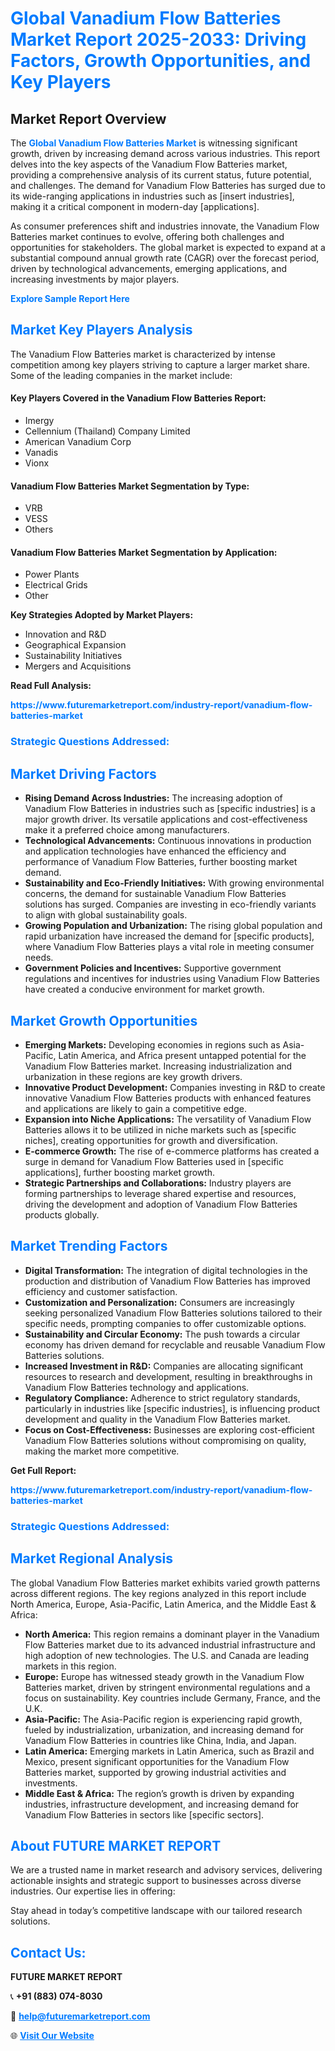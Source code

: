<h1 style="color: #007BFF;">Global Vanadium Flow Batteries Market Report 2025-2033: Driving Factors, Growth Opportunities, and Key Players</h1>

<section id="overview">
<h2>Market Report Overview</h2>
<p>The <a href="https://www.futuremarketreport.com/industry-report/vanadium-flow-batteries-market" style="color: #007BFF; text-decoration: none;"><strong>Global Vanadium Flow Batteries Market</strong></a> is witnessing significant growth, driven by increasing demand across various industries. This report delves into the key aspects of the Vanadium Flow Batteries market, providing a comprehensive analysis of its current status, future potential, and challenges. The demand for Vanadium Flow Batteries has surged due to its wide-ranging applications in industries such as [insert industries], making it a critical component in modern-day [applications].</p>
<p>As consumer preferences shift and industries innovate, the Vanadium Flow Batteries market continues to evolve, offering both challenges and opportunities for stakeholders. The global market is expected to expand at a substantial compound annual growth rate (CAGR) over the forecast period, driven by technological advancements, emerging applications, and increasing investments by major players.</p>
</section>

<section id="overview">
<p><a href="https://www.futuremarketreport.com/request-sample/reportId=52623" style="color: #007BFF; text-decoration: none;"><strong>Explore Sample Report Here</strong></a></p>
</section>

<section id="key-players">
<h2 style="color: #007BFF;">Market Key Players Analysis</h2>
<p>The Vanadium Flow Batteries market is characterized by intense competition among key players striving to capture a larger market share. Some of the leading companies in the market include:</p>
<h4>Key Players Covered in the Vanadium Flow Batteries Report:</h4>
<ul><li>Imergy</li><li>Cellennium (Thailand) Company Limited</li><li>American Vanadium Corp</li><li>Vanadis</li><li>Vionx</li></ul>
<h4>Vanadium Flow Batteries Market Segmentation by Type:</h4>
<ul><li>VRB</li><li>VESS</li><li>Others</li></ul>

<h4>Vanadium Flow Batteries Market Segmentation by Application:</h4>
<ul><li>Power Plants</li><li>Electrical Grids</li><li>Other</li></ul>
<p><strong>Key Strategies Adopted by Market Players:</strong></p>
<ul>
<li>Innovation and R&D</li>
<li>Geographical Expansion</li>
<li>Sustainability Initiatives</li>
<li>Mergers and Acquisitions</li>
</ul>
</section>

<section>
<p><strong>Read Full Analysis: </strong></p><a href="https://www.futuremarketreport.com/industry-report/vanadium-flow-batteries-market" style="color: #007BFF; text-decoration: none;"><strong>https://www.futuremarketreport.com/industry-report/vanadium-flow-batteries-market</strong></a>
<h3 style="color: #007BFF;">Strategic Questions Addressed:</h3>
</section>

<section id="driving-factors">
<h2 style="color: #007BFF;">Market Driving Factors</h2>
<ul>
<li><strong>Rising Demand Across Industries:</strong> The increasing adoption of Vanadium Flow Batteries in industries such as [specific industries] is a major growth driver. Its versatile applications and cost-effectiveness make it a preferred choice among manufacturers.</li>
<li><strong>Technological Advancements:</strong> Continuous innovations in production and application technologies have enhanced the efficiency and performance of Vanadium Flow Batteries, further boosting market demand.</li>
<li><strong>Sustainability and Eco-Friendly Initiatives:</strong> With growing environmental concerns, the demand for sustainable Vanadium Flow Batteries solutions has surged. Companies are investing in eco-friendly variants to align with global sustainability goals.</li>
<li><strong>Growing Population and Urbanization:</strong> The rising global population and rapid urbanization have increased the demand for [specific products], where Vanadium Flow Batteries plays a vital role in meeting consumer needs.</li>
<li><strong>Government Policies and Incentives:</strong> Supportive government regulations and incentives for industries using Vanadium Flow Batteries have created a conducive environment for market growth.</li>
</ul>
</section>

<section id="growth-opportunities">
<h2 style="color: #007BFF;">Market Growth Opportunities</h2>
<ul>
<li><strong>Emerging Markets:</strong> Developing economies in regions such as Asia-Pacific, Latin America, and Africa present untapped potential for the Vanadium Flow Batteries market. Increasing industrialization and urbanization in these regions are key growth drivers.</li>
<li><strong>Innovative Product Development:</strong> Companies investing in R&D to create innovative Vanadium Flow Batteries products with enhanced features and applications are likely to gain a competitive edge.</li>
<li><strong>Expansion into Niche Applications:</strong> The versatility of Vanadium Flow Batteries allows it to be utilized in niche markets such as [specific niches], creating opportunities for growth and diversification.</li>
<li><strong>E-commerce Growth:</strong> The rise of e-commerce platforms has created a surge in demand for Vanadium Flow Batteries used in [specific applications], further boosting market growth.</li>
<li><strong>Strategic Partnerships and Collaborations:</strong> Industry players are forming partnerships to leverage shared expertise and resources, driving the development and adoption of Vanadium Flow Batteries products globally.</li>
</ul>
</section>

<section id="trending-factors">
<h2 style="color: #007BFF;">Market Trending Factors</h2>
<ul>
<li><strong>Digital Transformation:</strong> The integration of digital technologies in the production and distribution of Vanadium Flow Batteries has improved efficiency and customer satisfaction.</li>
<li><strong>Customization and Personalization:</strong> Consumers are increasingly seeking personalized Vanadium Flow Batteries solutions tailored to their specific needs, prompting companies to offer customizable options.</li>
<li><strong>Sustainability and Circular Economy:</strong> The push towards a circular economy has driven demand for recyclable and reusable Vanadium Flow Batteries solutions.</li>
<li><strong>Increased Investment in R&D:</strong> Companies are allocating significant resources to research and development, resulting in breakthroughs in Vanadium Flow Batteries technology and applications.</li>
<li><strong>Regulatory Compliance:</strong> Adherence to strict regulatory standards, particularly in industries like [specific industries], is influencing product development and quality in the Vanadium Flow Batteries market.</li>
<li><strong>Focus on Cost-Effectiveness:</strong> Businesses are exploring cost-efficient Vanadium Flow Batteries solutions without compromising on quality, making the market more competitive.</li>
</ul>
</section>

<section>
<p><strong>Get Full Report: </strong></p><a href="https://www.futuremarketreport.com/industry-report/vanadium-flow-batteries-market" style="color: #007BFF; text-decoration: none;"><strong>https://www.futuremarketreport.com/industry-report/vanadium-flow-batteries-market</strong></a>
<h3 style="color: #007BFF;">Strategic Questions Addressed:</h3>
</section>


<section id="regional-analysis">
<h2 style="color: #007BFF;">Market Regional Analysis</h2>
<p>The global Vanadium Flow Batteries market exhibits varied growth patterns across different regions. The key regions analyzed in this report include North America, Europe, Asia-Pacific, Latin America, and the Middle East & Africa:</p>
<ul>
<li><strong>North America:</strong> This region remains a dominant player in the Vanadium Flow Batteries market due to its advanced industrial infrastructure and high adoption of new technologies. The U.S. and Canada are leading markets in this region.</li>
<li><strong>Europe:</strong> Europe has witnessed steady growth in the Vanadium Flow Batteries market, driven by stringent environmental regulations and a focus on sustainability. Key countries include Germany, France, and the U.K.</li>
<li><strong>Asia-Pacific:</strong> The Asia-Pacific region is experiencing rapid growth, fueled by industrialization, urbanization, and increasing demand for Vanadium Flow Batteries in countries like China, India, and Japan.</li>
<li><strong>Latin America:</strong> Emerging markets in Latin America, such as Brazil and Mexico, present significant opportunities for the Vanadium Flow Batteries market, supported by growing industrial activities and investments.</li>
<li><strong>Middle East & Africa:</strong> The region’s growth is driven by expanding industries, infrastructure development, and increasing demand for Vanadium Flow Batteries in sectors like [specific sectors].</li>
</ul>
</section>

<footer>
<h2 style="color: #007BFF;">About FUTURE MARKET REPORT</h2>
<p>We are a trusted name in market research and advisory services, delivering actionable insights and strategic support to businesses across diverse industries. Our expertise lies in offering:</p>

<p>Stay ahead in today’s competitive landscape with our tailored research solutions.</p>

<h2 style="color: #007BFF;">Contact Us:</h2>
<p><strong>FUTURE MARKET REPORT</strong></p>
<p>📞 <strong>+91 (883) 074-8030</strong></p>
<p>📧 <strong><a href="mailto:help@futuremarketreport.com" style="color: #007BFF;">help@futuremarketreport.com</a></strong></p>
<p>🌐 <strong><a href="https://www.futuremarketreport.com/" style="color: #007BFF;">Visit Our Website</a></strong></p>
</footer>